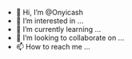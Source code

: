 - 👋 Hi, I’m @Onyicash
- 👀 I’m interested in ...
- 🌱 I’m currently learning ...
- 💞️ I’m looking to collaborate on ...
- 📫 How to reach me ...

<!---
Onyicash/Onyicash is a ✨ special ✨ repository because its `README.md` (this file) appears on your GitHub profile.
You can click the Preview link to take a look at your changes.
--->
